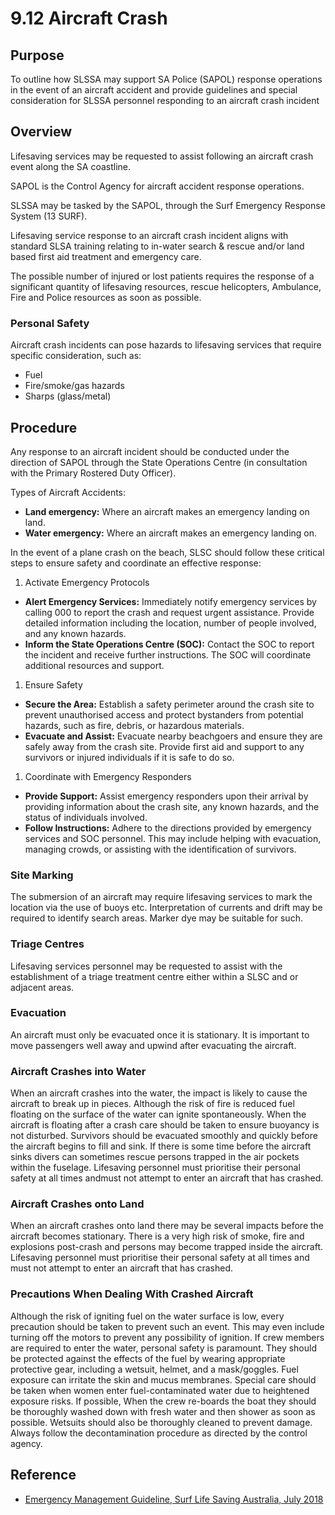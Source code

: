 # 9.12 Aircraft Crash

## Purpose

To outline how SLSSA may support SA Police (SAPOL) response operations in the event of an aircraft accident and provide guidelines and special consideration for SLSSA personnel responding to an aircraft crash incident

## Overview

Lifesaving services may be requested to assist following an aircraft crash event along the SA coastline.

SAPOL is the Control Agency for aircraft accident response operations.

SLSSA may be tasked by the SAPOL, through the Surf Emergency Response System (13 SURF).

Lifesaving service response to an aircraft crash incident aligns with standard SLSA training relating to in-water search & rescue and/or land based first aid treatment and emergency care.

The possible number of injured or lost patients requires the response of a significant quantity of lifesaving resources, rescue helicopters, Ambulance, Fire and Police resources as soon as possible.

### Personal Safety

Aircraft crash incidents can pose hazards to lifesaving services that require specific consideration, such as:

- Fuel
- Fire/smoke/gas hazards
- Sharps (glass/metal)

## Procedure

Any response to an aircraft incident should be conducted under the direction of SAPOL through the State Operations Centre (in consultation with the Primary Rostered Duty Officer).

Types of Aircraft Accidents:

- **Land emergency:** Where an aircraft makes an emergency landing on land.
- **Water emergency:** Where an aircraft makes an emergency landing on.

In the event of a plane crash on the beach, SLSC should follow these critical steps to ensure safety and coordinate an effective response:

1. Activate Emergency Protocols

- **Alert Emergency Services:** Immediately notify emergency services by calling 000 to report the crash and request urgent assistance. Provide detailed information including the location, number of people involved, and any known hazards.
- **Inform the State Operations Centre (SOC):** Contact the SOC to report the incident and receive further instructions. The SOC will coordinate additional resources and support.

1. Ensure Safety

- **Secure the Area:** Establish a safety perimeter around the crash site to prevent unauthorised access and protect bystanders from potential hazards, such as fire, debris, or hazardous materials.
- **Evacuate and Assist:** Evacuate nearby beachgoers and ensure they are safely away from the crash site. Provide first aid and support to any survivors or injured individuals if it is safe to do so.

1. Coordinate with Emergency Responders

- **Provide Support:** Assist emergency responders upon their arrival by providing information about the crash site, any known hazards, and the status of individuals involved.
- **Follow Instructions:** Adhere to the directions provided by emergency services and SOC personnel. This may include helping with evacuation, managing crowds, or assisting with the identification of survivors.

### Site Marking

The submersion of an aircraft may require lifesaving services to mark the location via the use of buoys etc. Interpretation of currents and drift may be required to identify search areas. Marker dye may be suitable for such.

### Triage Centres

Lifesaving services personnel may be requested to assist with the establishment of a triage treatment centre either within a SLSC and or adjacent areas.

### Evacuation

An aircraft must only be evacuated once it is stationary. It is important to move passengers well away and upwind after evacuating the aircraft.

### Aircraft Crashes into Water

When an aircraft crashes into the water, the impact is likely to cause the aircraft to break up in pieces. Although the risk of fire is reduced fuel floating on the surface of the water can ignite spontaneously. When the aircraft is floating after a crash care should be taken to ensure buoyancy is not disturbed. Survivors should be evacuated smoothly and quickly before the aircraft begins to fill and sink. If there is some time before the aircraft sinks divers can sometimes rescue persons trapped in the air pockets within the fuselage. Lifesaving personnel must prioritise their personal safety at all times andmust not attempt to enter an aircraft that has crashed.

### Aircraft Crashes onto Land

When an aircraft crashes onto land there may be several impacts before the aircraft becomes stationary. There is a very high risk of smoke, fire and explosions post-crash and persons may become trapped inside the aircraft. Lifesaving personnel must prioritise their personal safety at all times and must not attempt to enter an aircraft that has crashed.

### Precautions When Dealing With Crashed Aircraft

Although the risk of igniting fuel on the water surface is low, every precaution should be taken to prevent such an event. This may even include turning off the motors to prevent any possibility of ignition. If crew members are required to enter the water, personal safety is paramount. They should be protected against the effects of the fuel by wearing appropriate protective gear, including a wetsuit, helmet, and a mask/goggles. Fuel exposure can irritate the skin and mucus membranes. Special care should be taken when women enter fuel-contaminated water due to heightened exposure risks. If possible, When the crew re-boards the boat they should be thoroughly washed down with fresh water and then shower as soon as possible. Wetsuits should also be thoroughly cleaned to prevent damage. Always follow the decontamination procedure as directed by the control agency.

## Reference

- [Emergency Management Guideline, Surf Life Saving Australia, July 2018](https://members.sls.com.au/members/document_library/1/media/953)